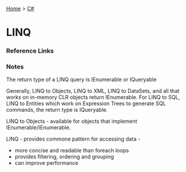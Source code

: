 [Home](../) > [C#](../csharp/)

# LINQ

### Reference Links

### Notes

The return type of a LINQ query is IEnumerable<t> or IQueryable<t>

Generally, LINQ to Objects, LINQ to XML, LINQ to DataSets, and all that works on in-memory CLR objects return IEnumerable<T>. For LINQ to SQL, LINQ to Entities which work on Expression Trees to generate SQL commands, the return type is IQueryable<T>.

LINQ to Objects - available for objects that implement IEnumerable/IEnumerable<T>.

LINQ - provides commone pattern for accessing data -

- more concise and readable than foreach loops
- provides filtering, ordering and grouping
- can improve performance
